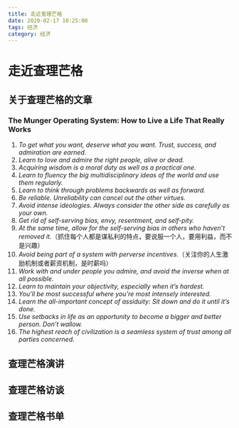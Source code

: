 ```yaml
---
title: 走近查理芒格
date: 2020-02-17 10:25:00 
tags: 经济
category: 经济
---
```


# 走近查理芒格

## 关于查理芒格的文章

### The Munger Operating System: How to Live a Life That Really Works

1. *To get what you want, deserve what you want. Trust, success, and admiration are earned.* 
2. *Learn to love and admire the right people, alive or dead.*
3. *Acquiring wisdom is a moral duty as well as a practical one.* 
4. *Learn to fluency the big multidisciplinary ideas of the world and use them regularly.* 
5. *Learn to think through problems backwards as well as forward.*
6. *Be reliable. Unreliability can cancel out the other virtues.*
7. *Avoid intense ideologies. Always consider the other side as carefully as your own.*
8. *Get rid of self-serving bias, envy, resentment, and self-pity.* 
9. *At the same time, allow for the self-serving bias in others who haven’t removed it.*（抓住每个人都是谋私利的特点，要说服一个人，要用利益，而不是兴趣）
10. *Avoid being part of a system with perverse incentives.*（关注你的人生激励机制或者薪资机制，是时薪吗）
11. *Work with and under people you admire, and avoid the inverse when at all possible.*
12. *Learn to maintain your objectivity, especially when it’s hardest.*
13. *You’ll be most successful where you’re most intensely interested.*
14. *Learn the all-important concept of assiduity: Sit down and do it until it’s done.*
15. *Use setbacks in life as an opportunity to become a bigger and better person. Don’t wallow.*
16. *The highest reach of civilization is a seamless system of trust among all parties concerned.* 
## 查理芒格演讲


## 查理芒格访谈


## 查理芒格书单

